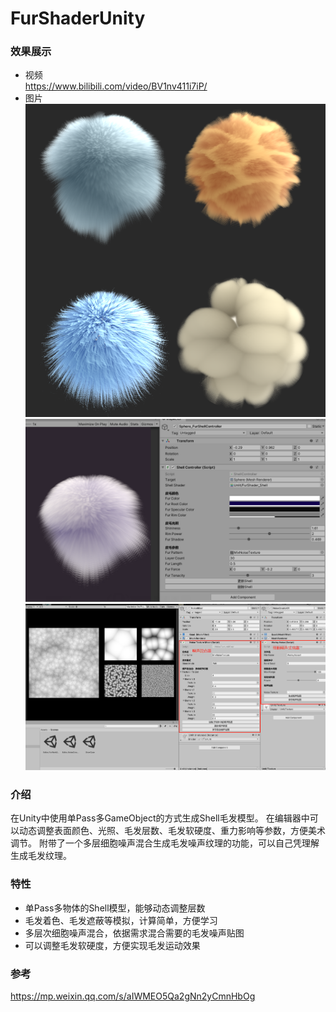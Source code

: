 # FurShaderUnity

### 效果展示
- 视频  
https://www.bilibili.com/video/BV1nv411i7iP/
- 图片
![](/Example/pic2.png)
![](/Example/pic1.png)
![](/Example/pic3.png)
### 介绍
  在Unity中使用单Pass多GameObject的方式生成Shell毛发模型。
  在编辑器中可以动态调整表面颜色、光照、毛发层数、毛发软硬度、重力影响等参数，方便美术调节。
  附带了一个多层细胞噪声混合生成毛发噪声纹理的功能，可以自己凭理解生成毛发纹理。
### 特性
- 单Pass多物体的Shell模型，能够动态调整层数
- 毛发着色、毛发遮蔽等模拟，计算简单，方便学习
- 多层次细胞噪声混合，依据需求混合需要的毛发噪声贴图
- 可以调整毛发软硬度，方便实现毛发运动效果
### 参考
https://mp.weixin.qq.com/s/aIWMEO5Qa2gNn2yCmnHbOg
